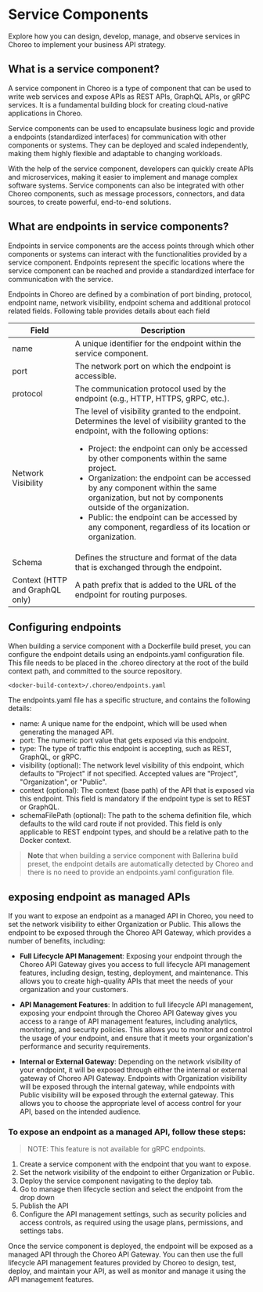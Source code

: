 # Service Components

Explore how you can design, develop, manage, and observe services in Choreo to implement your business API strategy.

## What is a service component?

A service component in Choreo is a type of component that can be used to write web services and expose APIs as REST APIs, GraphQL APIs, or gRPC services. It is a fundamental building block for creating cloud-native applications in Choreo.

Service components can be used to encapsulate business logic and provide a endpoints (standardized interfaces) for communication with other components or systems. They can be deployed and scaled independently, making them highly flexible and adaptable to changing workloads.

With the help of the service component, developers can quickly create APIs and microservices, making it easier to implement and manage complex software systems. Service components can also be integrated with other Choreo components, such as message processors, connectors, and data sources, to create powerful, end-to-end solutions.

## What are endpoints in service components?

Endpoints in service components are the access points through which other components or systems can interact with the functionalities provided by a service component. Endpoints represent the specific locations where the service component can be reached and provide a standardized interface for communication with the service.

Endpoints in Choreo are defined by a combination of port binding, protocol, endpoint name, network visibility, endpoint schema and additional protocol related fields. Following table provides details about each field

| Field | Description |
| ------- | ------- |
| name | A unique identifier for the endpoint within the service component. |
| port | The network port on which the endpoint is accessible. |
| protocol | The communication protocol used by the endpoint (e.g., HTTP, HTTPS, gRPC, etc.). |
| Network Visibility | The level of visibility granted to the endpoint. Determines the level of visibility granted to the endpoint, with the following options: <ul><li>Project: the endpoint can only be accessed by other components within the same project.</li><li>Organization: the endpoint can be accessed by any component within the same organization, but not by components outside of the organization.</li><li>Public: the endpoint can be accessed by any component, regardless of its location or organization.</li></ul> |
| Schema | Defines the structure and format of the data that is exchanged through the endpoint. |
| Context (HTTP and GraphQL only) | A path prefix that is added to the URL of the endpoint for routing purposes. |

## Configuring endpoints

When building a service component with a Dockerfile build preset, you can configure the endpoint details using an endpoints.yaml configuration file. This file needs to be placed in the .choreo directory at the root of the build context path, and committed to the source repository.

```console
<docker-build-context>/.choreo/endpoints.yaml
```

The endpoints.yaml file has a specific structure, and contains the following details:

- name: A unique name for the endpoint, which will be used when generating the managed API.
- port: The numeric port value that gets exposed via this endpoint.
- type: The type of traffic this endpoint is accepting, such as REST, GraphQL, or gRPC.
- visibility (optional): The network level visibility of this endpoint, which defaults to "Project" if not specified. Accepted values are "Project", "Organization", or "Public".
- context (optional): The context (base path) of the API that is exposed via this endpoint. This field is mandatory if the endpoint type is set to REST or GraphQL.
- schemaFilePath (optional): The path to the schema definition file, which defaults to the wild card route if not provided. This field is only applicable to REST endpoint types, and should be a relative path to the Docker context.

> **Note** that when building a service component with Ballerina build preset, the endpoint details are automatically detected by Choreo and there is no need to provide an endpoints.yaml configuration file.

## exposing endpoint as managed APIs

If you want to expose an endpoint as a managed API in Choreo, you need to set the network visibility to either Organization or Public. This allows the endpoint to be exposed through the Choreo API Gateway, which provides a number of benefits, including:

- **Full Lifecycle API Management**: Exposing your endpoint through the Choreo API Gateway gives you access to full lifecycle API management features, including design, testing, deployment, and maintenance. This allows you to create high-quality APIs that meet the needs of your organization and your customers.

- **API Management Features**: In addition to full lifecycle API management, exposing your endpoint through the Choreo API Gateway gives you access to a range of API management features, including analytics, monitoring, and security policies. This allows you to monitor and control the usage of your endpoint, and ensure that it meets your organization's performance and security requirements.

- **Internal or External Gateway**: Depending on the network visibility of your endpoint, it will be exposed through either the internal or external gateway of Choreo API Gateway. Endpoints with Organization visibility will be exposed through the internal gateway, while endpoints with Public visibility will be exposed through the external gateway. This allows you to choose the appropriate level of access control for your API, based on the intended audience.

### To expose an endpoint as a managed API, follow these steps:

> NOTE: This feature is not available for gRPC endpoints.

1. Create a service component with the endpoint that you want to expose.
2. Set the network visibility of the endpoint to either Organization or Public.
3. Deploy the service component navigating to the deploy tab.
4. Go to manage then lifecycle section and select the endpoint from the drop down
5. Publish the API
4. Configure the API management settings, such as security policies and access controls, as required using the usage plans, permissions, and settings tabs.

Once the service component is deployed, the endpoint will be exposed as a managed API through the Choreo API Gateway. You can then use the full lifecycle API management features provided by Choreo to design, test, deploy, and maintain your API, as well as monitor and manage it using the API management features.

